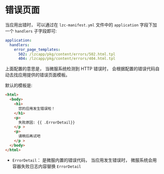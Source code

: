 # 错误页面
当应用出错时， 可以通过在 `lzc-manifest.yml` 文件中的 `application` 字段下加一个 `handlers` 子字段即可:

```yml
application:
  handlers:
    error_page_templates:
      502: /lzcapp/pkg/content/errors/502.html.tpl
      404: /lzcapp/pkg/content/errors/404.html.tpl
```

上面配置的意思是， 当微服系统检测到 HTTP 错误时， 会根据配置的错误代码自动去找应用提供的错误页面模板。

默认的模板是:
```html
<html>
  <body>
    <h1>
      您的应用发生错误啦！
    </h1>
    <p>
      失败原因: {{ .ErrorDetail}}
    </p >
    <p>
      请稍后再试吧
    </p >
  </body>
</html>
```

- `ErrorDetail`： 是微服内置的错误代码， 当应用发生错误时， 微服系统会用容器失败日志内容替换 `ErrorDetail`